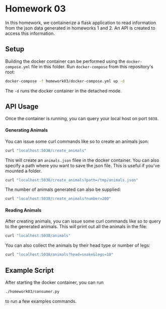 # Homework 03

In this homework, we containerize a flask application to read information from
the json data generated in homeworks 1 and 2. An API is created to access this
information.

## Setup

Building the docker container can be performed using the `docker-compose.yml`
file in this folder. Run `docker-compose` from this repository's root:

```bash
docker-compose -f homework03/docker-compose.yml up -d
```

The `-d` runs the docker container in the detached mode.

## API Usage

Once the container is running, you can query your local host on port `5038`.

#### Generating Animals

You can issue some curl commands like so to create an animals json:

```bash
curl "localhost:5038/create_animals"
```

This will create an `animals.json` filee in the docker container. You can also
specify a path where you want to save the json file. This is useful if you've
mounted a folder.

```bash
curl "localhost:5038/create_animals?path=/tmp/animals.json"
```

The number of animals generated can also be supplied:

```bash
curl "localhost:5038/create_animals?number=200"
```

#### Reading Animals

After creating animals, you can issue some curl commands like so to query to the
generated animals. This will print out all the animals in the file:

```bash
curl "localhost:5038/animals"
```

You can also collect the animals by their head type or number of legs:

```bash
curl "localhost:5038/animals?head=snake&legs=10"
```

## Example Script

After starting the docker container, you can run

```bash
./homework03/consumer.py
```

to run a few examples commands.
